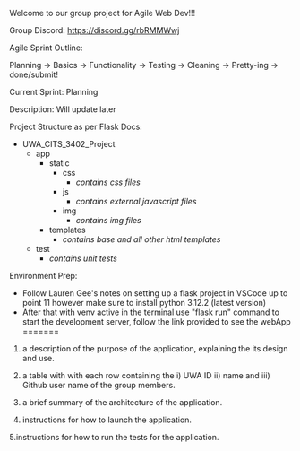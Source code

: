 Welcome to our group project for Agile Web Dev!!!

Group Discord: https://discord.gg/rbRMMWwj

Agile Sprint Outline:

Planning -> Basics -> Functionality -> Testing -> Cleaning -> Pretty-ing -> done/submit!

Current Sprint: Planning

Description:
Will update later

Project Structure as per Flask Docs:
* UWA_CITS_3402_Project
    * app 
      * static
        * css
            * *contains css files*
        * js
          * *contains external javascript files*
        * img
          * *contains img files*
      * templates
        * *contains base and all other html templates*
    * test
      * *contains unit tests*

Environment Prep:
* Follow Lauren Gee's notes on setting up a flask project in VSCode up to point 11 however make sure to install python 3.12.2 (latest version)
* After that with venv active in the terminal use "flask run" command to start the development server, follow the link provided to see the webApp
=======

1. a description of the purpose of the application, explaining the its design and use.

2. a table with with each row containing the i) UWA ID ii) name and iii) Github user name of the group members.
3. a brief summary of the architecture of the application.

4. instructions for how to launch the application.

5.instructions for how to run the tests for the application.

